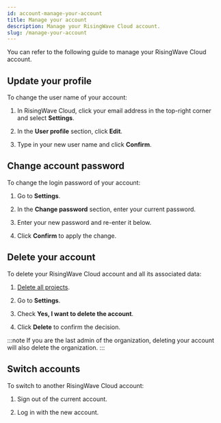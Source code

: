 ```yaml
---
id: account-manage-your-account
title: Manage your account
description: Manage your RisingWave Cloud account.
slug: /manage-your-account
---
```


You can refer to the following guide to manage your RisingWave Cloud account.

## Update your profile

To change the user name of your account:

1. In RisingWave Cloud, click your email address in the top-right corner and select **Settings**.

2. In the **User profile** section, click **Edit**.

3. Type in your new user name and click **Confirm**.

## Change account password

To change the login password of your account:

1. Go to **Settings**.

2. In the **Change password** section, enter your current password.

3. Enter your new password and re-enter it below.

4. Click **Confirm** to apply the change.

## Delete your account

To delete your RisingWave Cloud account and all its associated data:

1. [Delete all projects](project-stop-and-delete-projects.md#delete-a-project).

2. Go to **Settings**.

3. Check **Yes, I want to delete the account**.

4. Click **Delete** to confirm the decision.

:::note
If you are the last admin of the organization, deleting your account will also delete the organization.
:::

## Switch accounts

To switch to another RisingWave Cloud account:

1. Sign out of the current account.

2. Log in with the new account.
